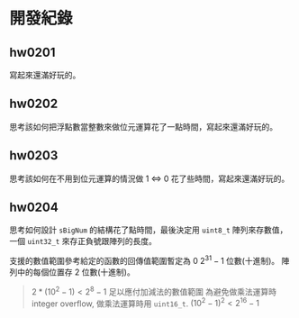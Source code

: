 開發紀錄
=======

hw0201
------
寫起來還滿好玩的。

hw0202
------
思考該如何把浮點數當整數來做位元運算花了一點時間，寫起來還滿好玩的。

hw0203
------
思考該如何在不用到位元運算的情況做 1 <=> 0 花了些時間，寫起來還滿好玩的。

hw0204
------
思考如何設計 `sBigNum` 的結構花了點時間，最後決定用 `uint8_t` 陣列來存數值，
一個 `uint32_t` 來存正負號跟陣列的長度。

支援的數值範圍參考給定的函數的回傳值範圍暫定為 $0 ~ 2^31-1$ 位數(十進制)。
陣列中的每個位置存 $2$ 位數(十進制)。

> $2*(10^2-1) < 2^8-1$ 足以應付加減法的數值範圍
> 為避免做乘法運算時 integer overflow, 做乘法運算時用 `uint16_t`.
> $(10^2-1)^2 < 2^16-1$
